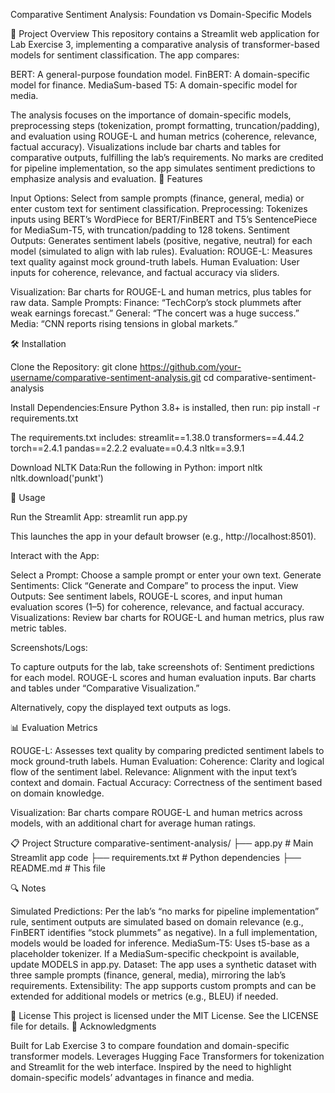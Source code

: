 Comparative Sentiment Analysis: Foundation vs Domain-Specific Models

📝 Project Overview
This repository contains a Streamlit web application for Lab Exercise 3, implementing a comparative analysis of transformer-based models for sentiment classification. The app compares:

BERT: A general-purpose foundation model.
FinBERT: A domain-specific model for finance.
MediaSum-based T5: A domain-specific model for media.

The analysis focuses on the importance of domain-specific models, preprocessing steps (tokenization, prompt formatting, truncation/padding), and evaluation using ROUGE-L and human metrics (coherence, relevance, factual accuracy). Visualizations include bar charts and tables for comparative outputs, fulfilling the lab’s requirements. No marks are credited for pipeline implementation, so the app simulates sentiment predictions to emphasize analysis and evaluation.
🎯 Features

Input Options: Select from sample prompts (finance, general, media) or enter custom text for sentiment classification.
Preprocessing: Tokenizes inputs using BERT’s WordPiece for BERT/FinBERT and T5’s SentencePiece for MediaSum-T5, with truncation/padding to 128 tokens.
Sentiment Outputs: Generates sentiment labels (positive, negative, neutral) for each model (simulated to align with lab rules).
Evaluation:
ROUGE-L: Measures text quality against mock ground-truth labels.
Human Evaluation: User inputs for coherence, relevance, and factual accuracy via sliders.


Visualization: Bar charts for ROUGE-L and human metrics, plus tables for raw data.
Sample Prompts:
Finance: “TechCorp’s stock plummets after weak earnings forecast.”
General: “The concert was a huge success.”
Media: “CNN reports rising tensions in global markets.”



🛠️ Installation

Clone the Repository:
git clone https://github.com/your-username/comparative-sentiment-analysis.git
cd comparative-sentiment-analysis


Install Dependencies:Ensure Python 3.8+ is installed, then run:
pip install -r requirements.txt

The requirements.txt includes:
streamlit==1.38.0
transformers==4.44.2
torch==2.4.1
pandas==2.2.2
evaluate==0.4.3
nltk==3.9.1


Download NLTK Data:Run the following in Python:
import nltk
nltk.download('punkt')



🚀 Usage

Run the Streamlit App:
streamlit run app.py

This launches the app in your default browser (e.g., http://localhost:8501).

Interact with the App:

Select a Prompt: Choose a sample prompt or enter your own text.
Generate Sentiments: Click “Generate and Compare” to process the input.
View Outputs: See sentiment labels, ROUGE-L scores, and input human evaluation scores (1–5) for coherence, relevance, and factual accuracy.
Visualizations: Review bar charts for ROUGE-L and human metrics, plus raw metric tables.


Screenshots/Logs:

To capture outputs for the lab, take screenshots of:
Sentiment predictions for each model.
ROUGE-L scores and human evaluation inputs.
Bar charts and tables under “Comparative Visualization.”


Alternatively, copy the displayed text outputs as logs.



📊 Evaluation Metrics

ROUGE-L: Assesses text quality by comparing predicted sentiment labels to mock ground-truth labels.
Human Evaluation:
Coherence: Clarity and logical flow of the sentiment label.
Relevance: Alignment with the input text’s context and domain.
Factual Accuracy: Correctness of the sentiment based on domain knowledge.


Visualization: Bar charts compare ROUGE-L and human metrics across models, with an additional chart for average human ratings.

📋 Project Structure
comparative-sentiment-analysis/
├── app.py              # Main Streamlit app code
├── requirements.txt    # Python dependencies
├── README.md           # This file

🔍 Notes

Simulated Predictions: Per the lab’s “no marks for pipeline implementation” rule, sentiment outputs are simulated based on domain relevance (e.g., FinBERT identifies “stock plummets” as negative). In a full implementation, models would be loaded for inference.
MediaSum-T5: Uses t5-base as a placeholder tokenizer. If a MediaSum-specific checkpoint is available, update MODELS in app.py.
Dataset: The app uses a synthetic dataset with three sample prompts (finance, general, media), mirroring the lab’s requirements.
Extensibility: The app supports custom prompts and can be extended for additional models or metrics (e.g., BLEU) if needed.

📜 License
This project is licensed under the MIT License. See the LICENSE file for details.
🙌 Acknowledgments

Built for Lab Exercise 3 to compare foundation and domain-specific transformer models.
Leverages Hugging Face Transformers for tokenization and Streamlit for the web interface.
Inspired by the need to highlight domain-specific models’ advantages in finance and media.
